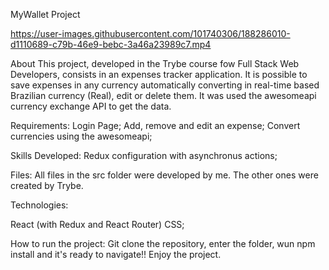 MyWallet Project

https://user-images.githubusercontent.com/101740306/188286010-d1110689-c79b-46e9-bebc-3a46a23989c7.mp4

About
  This project, developed in the Trybe course fow Full Stack Web Developers, consists in an expenses tracker application. It is possible to save expenses in any currency automatically converting in real-time based Brazilian currency (Real), edit or delete them. It was used the awesomeapi currency exchange API to get the data.
  
Requirements:
 Login Page;
 Add, remove and edit an expense;
 Convert currencies using the awesomeapi;
 
Skills Developed:
 Redux configuration with asynchronus actions;
 
Files:
   All files in the src folder were developed by me. The other ones were created by Trybe.

Technologies:

React (with Redux and React Router)
CSS;

How to run the project:
Git clone the repository, enter the folder, wun npm install and it's ready to navigate!! Enjoy the project.
